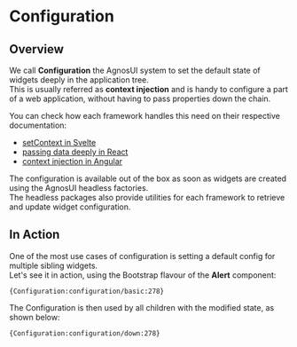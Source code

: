 # Configuration

## Overview

We call **Configuration** the AgnosUI system to set the default state of widgets deeply in the application tree.  
This is usually referred as **context injection** and is handy to configure a part of a web application, without having to pass properties down the chain.

You can check how each framework handles this need on their respective documentation:

<ul>
    <li><a href="https://svelte.dev/docs/svelte#setcontext" target="_blank">setContext in Svelte</a></li>
    <li><a href="https://react.dev/learn/passing-data-deeply-with-context" target="_blank">passing data deeply in React</a></li>
    <li><a href="https://angular.io/guide/creating-injectable-service" target="_blank">context injection in Angular</a></li>
</ul>

The configuration is available out of the box as soon as widgets are created using the AgnosUI headless factories.  
The headless packages also provide utilities for each framework to retrieve and update widget configuration.

## In Action

One of the most use cases of configuration is setting a default config for multiple sibling widgets.  
Let's see it in action, using the Bootstrap flavour of the **Alert** component:

```sample
{Configuration:configuration/basic:278}
```

The Configuration is then used by all children with the modified state, as shown below:

```sample
{Configuration:configuration/down:278}
```
